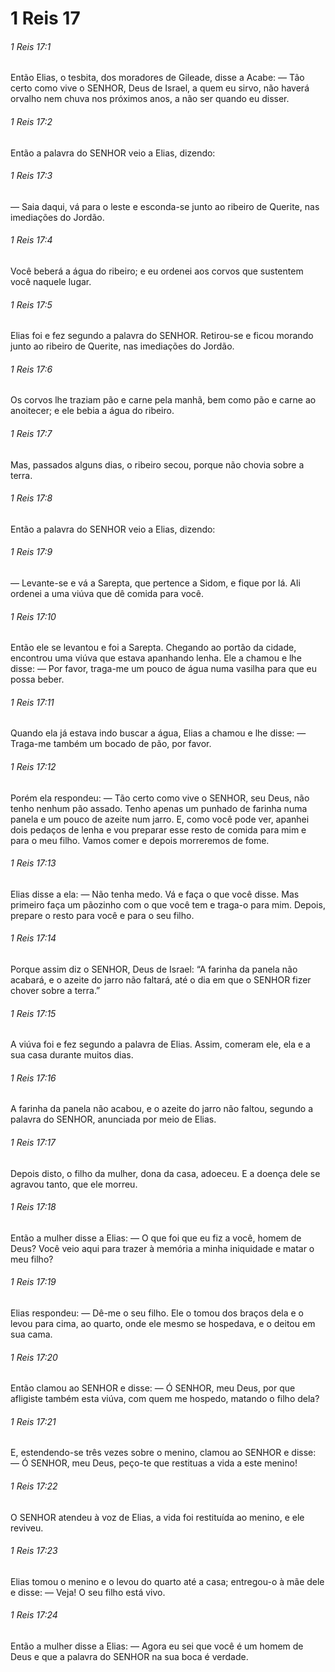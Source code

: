 # 1 Reis 17

###### 1 Reis 17:1

Então Elias, o tesbita, dos moradores de Gileade, disse a Acabe: — Tão certo como vive o SENHOR, Deus de Israel, a quem eu sirvo, não haverá orvalho nem chuva nos próximos anos, a não ser quando eu disser.

###### 1 Reis 17:2

Então a palavra do SENHOR veio a Elias, dizendo:

###### 1 Reis 17:3

— Saia daqui, vá para o leste e esconda-se junto ao ribeiro de Querite, nas imediações do Jordão.

###### 1 Reis 17:4

Você beberá a água do ribeiro; e eu ordenei aos corvos que sustentem você naquele lugar.

###### 1 Reis 17:5

Elias foi e fez segundo a palavra do SENHOR. Retirou-se e ficou morando junto ao ribeiro de Querite, nas imediações do Jordão.

###### 1 Reis 17:6

Os corvos lhe traziam pão e carne pela manhã, bem como pão e carne ao anoitecer; e ele bebia a água do ribeiro.

###### 1 Reis 17:7

Mas, passados alguns dias, o ribeiro secou, porque não chovia sobre a terra.

###### 1 Reis 17:8

Então a palavra do SENHOR veio a Elias, dizendo:

###### 1 Reis 17:9

— Levante-se e vá a Sarepta, que pertence a Sidom, e fique por lá. Ali ordenei a uma viúva que dê comida para você.

###### 1 Reis 17:10

Então ele se levantou e foi a Sarepta. Chegando ao portão da cidade, encontrou uma viúva que estava apanhando lenha. Ele a chamou e lhe disse: — Por favor, traga-me um pouco de água numa vasilha para que eu possa beber.

###### 1 Reis 17:11

Quando ela já estava indo buscar a água, Elias a chamou e lhe disse: — Traga-me também um bocado de pão, por favor.

###### 1 Reis 17:12

Porém ela respondeu: — Tão certo como vive o SENHOR, seu Deus, não tenho nenhum pão assado. Tenho apenas um punhado de farinha numa panela e um pouco de azeite num jarro. E, como você pode ver, apanhei dois pedaços de lenha e vou preparar esse resto de comida para mim e para o meu filho. Vamos comer e depois morreremos de fome.

###### 1 Reis 17:13

Elias disse a ela: — Não tenha medo. Vá e faça o que você disse. Mas primeiro faça um pãozinho com o que você tem e traga-o para mim. Depois, prepare o resto para você e para o seu filho.

###### 1 Reis 17:14

Porque assim diz o SENHOR, Deus de Israel: “A farinha da panela não acabará, e o azeite do jarro não faltará, até o dia em que o SENHOR fizer chover sobre a terra.”

###### 1 Reis 17:15

A viúva foi e fez segundo a palavra de Elias. Assim, comeram ele, ela e a sua casa durante muitos dias.

###### 1 Reis 17:16

A farinha da panela não acabou, e o azeite do jarro não faltou, segundo a palavra do SENHOR, anunciada por meio de Elias.

###### 1 Reis 17:17

Depois disto, o filho da mulher, dona da casa, adoeceu. E a doença dele se agravou tanto, que ele morreu.

###### 1 Reis 17:18

Então a mulher disse a Elias: — O que foi que eu fiz a você, homem de Deus? Você veio aqui para trazer à memória a minha iniquidade e matar o meu filho?

###### 1 Reis 17:19

Elias respondeu: — Dê-me o seu filho. Ele o tomou dos braços dela e o levou para cima, ao quarto, onde ele mesmo se hospedava, e o deitou em sua cama.

###### 1 Reis 17:20

Então clamou ao SENHOR e disse: — Ó SENHOR, meu Deus, por que afligiste também esta viúva, com quem me hospedo, matando o filho dela?

###### 1 Reis 17:21

E, estendendo-se três vezes sobre o menino, clamou ao SENHOR e disse: — Ó SENHOR, meu Deus, peço-te que restituas a vida a este menino!

###### 1 Reis 17:22

O SENHOR atendeu à voz de Elias, a vida foi restituída ao menino, e ele reviveu.

###### 1 Reis 17:23

Elias tomou o menino e o levou do quarto até a casa; entregou-o à mãe dele e disse: — Veja! O seu filho está vivo.

###### 1 Reis 17:24

Então a mulher disse a Elias: — Agora eu sei que você é um homem de Deus e que a palavra do SENHOR na sua boca é verdade.

